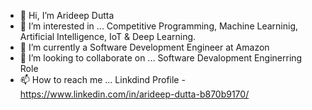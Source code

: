 - 👋 Hi, I’m Arideep Dutta
- 👀 I’m interested in ... Competitive Programming, Machine Learninig, Artificial Intelligence, IoT & Deep Learning.
- 🌱 I’m currently a Software Development Engineer at Amazon
- 💞️ I’m looking to collaborate on ... Software Devalopment Enginerring Role
- 📫 How to reach me ... Linkdind Profile - https://www.linkedin.com/in/arideep-dutta-b870b9170/

<!---
mr-ard/mr-ard is a ✨ special ✨ repository because its `README.md` (this file) appears on your GitHub profile.
You can click the Preview link to take a look at your changes.
--->
